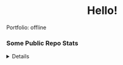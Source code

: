<h1 align="center"> Hello! </h1>
Portfolio: offline
<h3>Some Public Repo Stats</h3>
<details>
    <a href="https://github.com/nulm">
        <img src="http://github-profile-summary-cards.vercel.app/api/cards/most-commit-language?username=nulm&theme=2077">
    </a>
    <a href="https://github.com/nulm">
        <img src="http://github-profile-summary-cards.vercel.app/api/cards/profile-details?username=nulm&theme=2077">
    </a>
</details>
